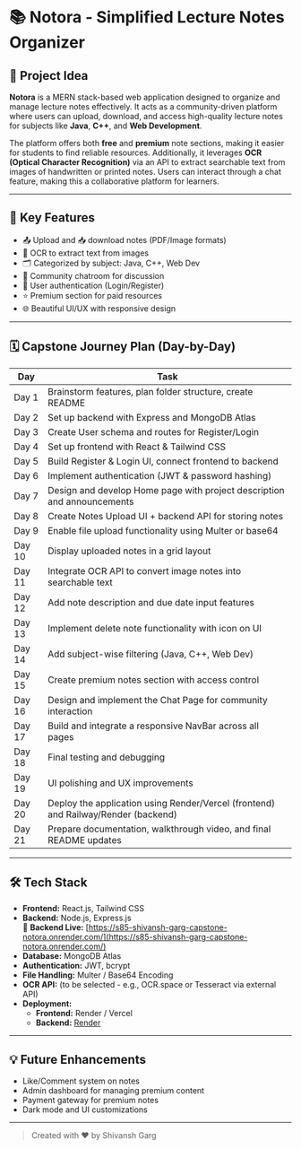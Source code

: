 # 📚 Notora - Simplified Lecture Notes Organizer

## 🧠 Project Idea

**Notora** is a MERN stack-based web application designed to organize and manage lecture notes effectively. It acts as a community-driven platform where users can upload, download, and access high-quality lecture notes for subjects like **Java**, **C++**, and **Web Development**.

The platform offers both **free** and **premium** note sections, making it easier for students to find reliable resources. Additionally, it leverages **OCR (Optical Character Recognition)** via an API to extract searchable text from images of handwritten or printed notes. Users can interact through a chat feature, making this a collaborative platform for learners.

---

## 🌟 Key Features

- 📤 Upload and 📥 download notes (PDF/Image formats)
- 🧾 OCR to extract text from images
- 🗂 Categorized by subject: Java, C++, Web Dev
- 💬 Community chatroom for discussion
- 🔐 User authentication (Login/Register)
- ⭐ Premium section for paid resources
- 🌐 Beautiful UI/UX with responsive design

---

## 🗓️ Capstone Journey Plan (Day-by-Day)

| **Day** | **Task** |
|--------|---------|
| Day 1  | Brainstorm features, plan folder structure, create README |
| Day 2  | Set up backend with Express and MongoDB Atlas |
| Day 3  | Create User schema and routes for Register/Login |
| Day 4  | Set up frontend with React & Tailwind CSS |
| Day 5  | Build Register & Login UI, connect frontend to backend |
| Day 6  | Implement authentication (JWT & password hashing) |
| Day 7  | Design and develop Home page with project description and announcements |
| Day 8  | Create Notes Upload UI + backend API for storing notes |
| Day 9  | Enable file upload functionality using Multer or base64 |
| Day 10 | Display uploaded notes in a grid layout |
| Day 11 | Integrate OCR API to convert image notes into searchable text |
| Day 12 | Add note description and due date input features |
| Day 13 | Implement delete note functionality with icon on UI |
| Day 14 | Add subject-wise filtering (Java, C++, Web Dev) |
| Day 15 | Create premium notes section with access control |
| Day 16 | Design and implement the Chat Page for community interaction |
| Day 17 | Build and integrate a responsive NavBar across all pages |
| Day 18 | Final testing and debugging |
| Day 19 | UI polishing and UX improvements |
| Day 20 | Deploy the application using Render/Vercel (frontend) and Railway/Render (backend) |
| Day 21 | Prepare documentation, walkthrough video, and final README updates |

---

## 🛠️ Tech Stack

- **Frontend:** React.js, Tailwind CSS
- **Backend:** Node.js, Express.js  
  🔗 **Backend Live:** [https://s85-shivansh-garg-capstone-notora.onrender.com/](https://s85-shivansh-garg-capstone-notora.onrender.com/)
- **Database:** MongoDB Atlas
- **Authentication:** JWT, bcrypt
- **File Handling:** Multer / Base64 Encoding
- **OCR API:** (to be selected - e.g., OCR.space or Tesseract via external API)
- **Deployment:** 
  - **Frontend:** Render / Vercel  
  - **Backend:** [Render](https://s85-shivansh-garg-capstone-notora.onrender.com/)

---

## 💡 Future Enhancements

- Like/Comment system on notes  
- Admin dashboard for managing premium content  
- Payment gateway for premium notes  
- Dark mode and UI customizations  

---

> Created with ❤️ by Shivansh Garg
